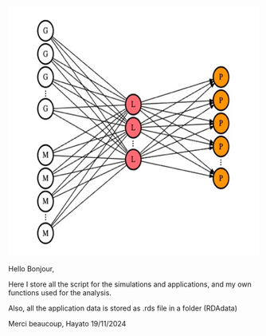 

<img src="rrda.jpg" width="800" height="500">


Hello Bonjour,

Here I store all the script for the simulations and applications, and my own functions used for the analysis.

Also, all the application data is stored as .rds file in a folder (RDAdata)

Merci beaucoup, Hayato 19/11/2024

